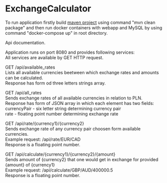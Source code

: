 # ExchangeCalculator

To run application firstly build <a href="exchangecalculator/pom.xml">maven project</a> using command "mvn clean package" and then run docker containers with webapp and MySQL by using command "docker-compose up" in root directory.<br/>

Api documentation.<br />

Application runs on port 8080 and provides following services:<br />
All services are available by GET HTTP request.<br />

GET /api/available_rates<br />
Lists all available currencies beetween which exchange rates and amounts can be calculated.<br />
Response has form od three letters strings array.<br />

GET /api/all_rates<br />
Sends exchange rates of all available currencies in relation to PLN.<br />
Response has form of JSON array in which each element has two fields:<br />
currencyPair - six letter string determining currency pair<br />
rate - floating point number determining exchange rate<br />

GET /api/rate/{currency1}/{currency2}<br />
Sends exchange rate of any currency pair choosen form available currencies.<br />
Example request: /api/rate/EUR/CAD<br />
Response is a floating point number.<br />

GET /api/calculate/{currency1}/{currency2}/{amount}<br />
Sends amount of {currency2} that one would get in exchange for provided {amount} of {currency1}<br />
Example request: /api/calculate/GBP/AUD/400000.5<br />
Response is a floating point number.<br />
